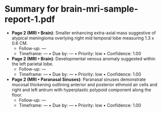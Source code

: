# Summary for brain-mri-sample-report-1.pdf

- **Page 2 (MRI • Brain)**: Smaller enhancing extra-axial mass suggestive of atypical meningioma overlying right mid temporal lobe measuring 1.3 x 0.6 CM.
  - Follow-up: —
  - Timeframe: —  •  Due by: —  •  Priority: low  •  Confidence: 1.00
- **Page 2 (MRI • Brain)**: Developmental venous anomaly suggested within the left parietal lobe.
  - Follow-up: —
  - Timeframe: —  •  Due by: —  •  Priority: low  •  Confidence: 1.00
- **Page 2 (MRI • Paranasal Sinuses)**: Paranasal sinuses demonstrate mucosal thickening outlining anterior and posterior ethmoid air cells and right and left antrum with hyperplastic polypoid component along the floor.
  - Follow-up: —
  - Timeframe: —  •  Due by: —  •  Priority: low  •  Confidence: 1.00